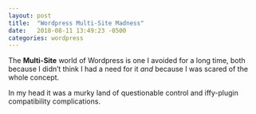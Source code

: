 ```yaml
---
layout: post
title:  "Wordpress Multi-Site Madness"
date:   2018-08-11 13:49:23 -0500
categories: wordpress
---
```


The **Multi-Site** world of Wordpress is one I avoided for a long time, both because I didn’t think I had a need for it _and_ because I was scared of the whole concept.

In my head it was a murky land of questionable control and iffy-plugin compatibility complications.

